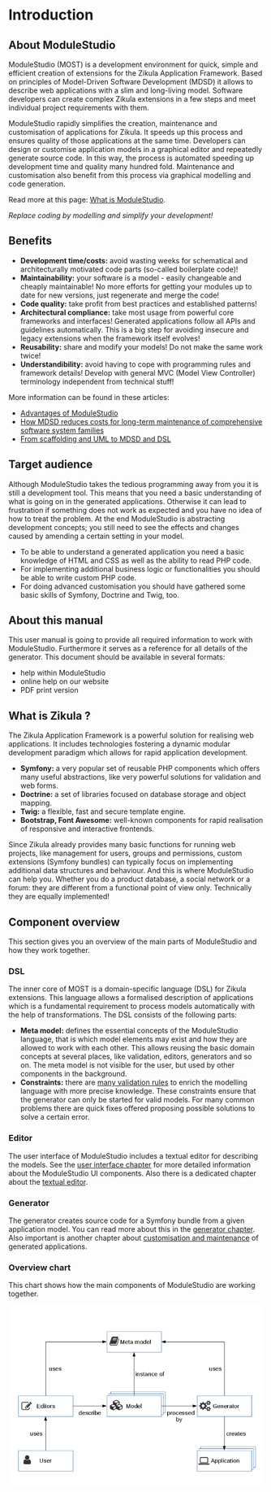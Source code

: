 # Introduction

## About ModuleStudio

ModuleStudio (MOST) is a development environment for quick, simple and efficient creation of extensions for the Zikula Application Framework. Based on principles of Model-Driven Software Development (MDSD) it allows to describe web applications with a slim and long-living model. Software developers can create complex Zikula extensions in a few steps and meet individual project requirements with them.

ModuleStudio rapidly simplifies the creation, maintenance and customisation of applications for Zikula. It speeds up this process and ensures quality of those applications at the same time. Developers can design or customise application models in a graphical editor and repeatedly generate source code. In this way, the process is automated speeding up development time and quality many hundred fold. Maintenance and customisation also benefit from this process via graphical modelling and code generation. 

Read more at this page: [What is ModuleStudio](https://modulestudio.de/en/what-is-modulestudio/).

*Replace coding by modelling and simplify your development!*

## Benefits

* **Development time/costs:** avoid wasting weeks for schematical and architecturally motivated code parts (so-called boilerplate code)!
* **Maintainability:** your software is a model - easily changeable and cheaply maintainable! No more efforts for getting your modules up to date for new versions, just regenerate and merge the code!
* **Code quality:** take profit from best practices and established patterns!
* **Architectural compliance:** take most usage from powerful core frameworks and interfaces! Generated applications follow all APIs and guidelines automatically. This is a big step for avoiding insecure and legacy extensions when the framework itself evolves!
* **Reusability:** share and modify your models! Do not make the same work twice!
* **Understandibility:** avoid having to cope with programming rules and framework details! Develop with general MVC (Model View Controller) terminology independent from technical stuff!

More information can be found in these articles:

* [Advantages of ModuleStudio](https://modulestudio.de/en/advantages-of-modulestudio/)
* [How MDSD reduces costs for long-term maintenance of comprehensive software system families](https://modulestudio.de/en/tutorial/how-mdsd-reduces-costs-for-long-term-maintenance-of-comprehensive-software-system-families/)
* [From scaffolding and UML to MDSD and DSL](https://modulestudio.de/en/tutorial/from-scaffolding-and-uml-to-mdsd-and-dsl/)

## Target audience

Although ModuleStudio takes the tedious programming away from you it is still a development tool. This means that you need a basic understanding of what is going on in the generated applications. Otherwise it can lead to frustration if something does not work as expected and you have no idea of how to treat the problem. At the end ModuleStudio is abstracting development concepts; you still need to see the effects and changes caused by amending a certain setting in your model.

* To be able to understand a generated application you need a basic knowledge of HTML and CSS as well as the ability to read PHP code.
* For implementing additional business logic or functionalities you should be able to write custom PHP code.
* For doing advanced customisation you should have gathered some basic skills of Symfony, Doctrine and Twig, too.

## About this manual

This user manual is going to provide all required information to work with ModuleStudio. Furthermore it serves as a reference for all details of the generator. This document should be available in several formats:

* help within ModuleStudio
* online help on our website
* PDF print version

## What is Zikula ?

The Zikula Application Framework is a powerful solution for realising web applications. It includes technologies fostering a dynamic modular development paradigm which allows for rapid application development.

* **Symfony:** a very popular set of reusable PHP components which offers many useful abstractions, like very powerful solutions for validation and web forms.
* **Doctrine:** a set of libraries focused on database storage and object mapping.
* **Twig:** a flexible, fast and secure template engine.
* **Bootstrap, Font Awesome:** well-known components for rapid realisation of responsive and interactive frontends.

Since Zikula already provides many basic functions for running web projects, like management for users, groups and permissions, custom extensions (Symfony bundles) can typically focus on implementing additional data structures and behaviour. And this is where ModuleStudio can help you. Whether you do a product database, a social network or a forum: they are different from a functional point of view only. Technically they are equally implemented!

## Component overview

This section gives you an overview of the main parts of ModuleStudio and how they work together.

### DSL

The inner core of MOST is a domain-specific language (DSL) for Zikula extensions. This language allows a formalised description of applications which is a fundamental requirement to process models automatically with the help of transformations. The DSL consists of the following parts:

* **Meta model:** defines the essential concepts of the ModuleStudio language, that is which model elements may exist and how they are allowed to work with each other. This allows reusing the basic domain concepts at several places, like validation, editors, generators and so on. The meta model is not visible for the user, but used by other components in the background.
* **Constraints:** there are [many validation rules](50-Validation.md#validation) to enrich the modelling language with more precise knowledge. These constraints ensure that the generator can only be started for valid models. For many common problems there are quick fixes offered proposing possible solutions to solve a certain error.

### Editor

The user interface of ModuleStudio includes a textual editor for describing the models. See the [user interface chapter](30-UserInterface.md#user-interface) for more detailed information about the ModuleStudio UI components. Also there is a dedicated chapter about the [textual editor](36-TextualEditor.md#textual-editor).

### Generator

The generator creates source code for a Symfony bundle from a given application model. You can read more about this in the [generator chapter](60-GeneratingApplications.md#generating-applications). Also important is another chapter about [customisation and maintenance](70-CustomisationAndMaintenance.md#customisation-and-maintenance) of generated applications.

### Overview chart

This chart shows how the main components of ModuleStudio are working together.

![Component overview](images/component_overview.png "Component overview")
